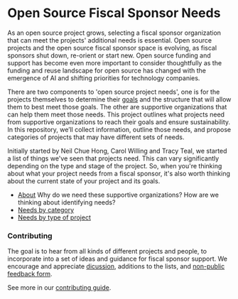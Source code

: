 # Open Source Fiscal Sponsor Needs

As an open source project grows, selecting a fiscal sponsor organization that can meet the projects' additional needs is essential. Open source projects and the open source fiscal sponsor space is evolving, as fiscal sponsors shut down, re-orient or start new. Open source funding and support has become even more important to consider thoughtfully as the funding and reuse landscape for open source has changed with the emergence of AI and shifting priorities for technology companies. 

There are two components to 'open source project needs', one is for the projects themselves to determine their [goals](https://github.com/tracykteal/managing-os-project-workshop/blob/main/worksheets/project-goals-users-worksheet.pdf) and the structure that will allow them to best meet those goals. The other are supportive organizations that can help them meet those needs. 
This project outlines what projects need from supportive organizations to reach their goals and ensure sustainability. In this repository, we’ll collect information, outline those needs, and propose categories of projects that may have different sets of needs. 

Initially started by Neil Chue Hong, Carol Willing and Tracy Teal, we started a list of things we've seen that projects need. This can vary significantly depending on the type and stage of the project. So, when you're thinking about what your project needs from a fiscal sponsor, it's also worth thinking about the current state of your project and its goals. 

- [About](about.md) Why do we need these supportive organizations? How are we thinking about identifying needs?
- [Needs by category](sponsor-needs-category.md)
- [Needs by type of project](sponsor-needs-project.md)

### Contributing

The goal is to hear from all kinds of different projects and people, to incorporate into a set of ideas and guidance for fiscal sponsor support. We encourage and appreciate [dicussion](https://github.com/managing-os-projects/os-fiscal-sponsor-needs/discussions), additions to the lists, and [non-public feedback form](https://forms.gle/tCc8HBDPXEmvMwve9). 

See more in our [contributing guide](contributing.md).




